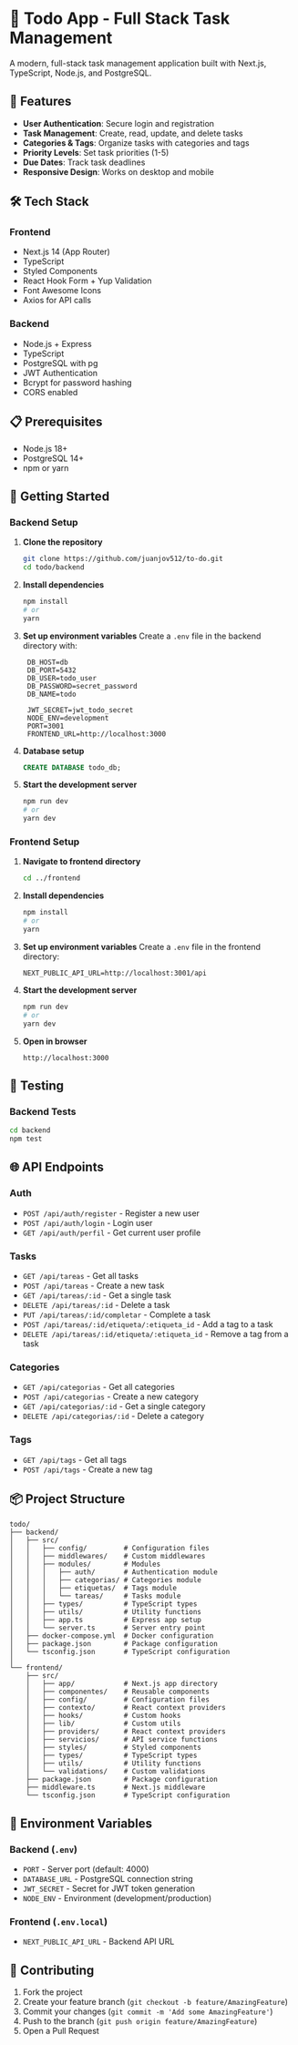 # 📝 Todo App - Full Stack Task Management

A modern, full-stack task management application built with Next.js, TypeScript, Node.js, and PostgreSQL.

## 🚀 Features

- **User Authentication**: Secure login and registration
- **Task Management**: Create, read, update, and delete tasks
- **Categories & Tags**: Organize tasks with categories and tags
- **Priority Levels**: Set task priorities (1-5)
- **Due Dates**: Track task deadlines
- **Responsive Design**: Works on desktop and mobile

## 🛠 Tech Stack

### Frontend

- Next.js 14 (App Router)
- TypeScript
- Styled Components
- React Hook Form + Yup Validation
- Font Awesome Icons
- Axios for API calls

### Backend

- Node.js + Express
- TypeScript
- PostgreSQL with pg
- JWT Authentication
- Bcrypt for password hashing
- CORS enabled

## 📋 Prerequisites

- Node.js 18+
- PostgreSQL 14+
- npm or yarn

## 🚀 Getting Started

### Backend Setup

1. **Clone the repository**

   ```bash
   git clone https://github.com/juanjov512/to-do.git
   cd todo/backend
   ```

2. **Install dependencies**

   ```bash
   npm install
   # or
   yarn
   ```

3. **Set up environment variables**
   Create a `.env` file in the backend directory with:

   ```
    DB_HOST=db
    DB_PORT=5432
    DB_USER=todo_user
    DB_PASSWORD=secret_password
    DB_NAME=todo

    JWT_SECRET=jwt_todo_secret
    NODE_ENV=development
    PORT=3001
    FRONTEND_URL=http://localhost:3000
   ```

4. **Database setup**

   ```sql
   CREATE DATABASE todo_db;
   ```

5. **Start the development server**
   ```bash
   npm run dev
   # or
   yarn dev
   ```

### Frontend Setup

1. **Navigate to frontend directory**

   ```bash
   cd ../frontend
   ```

2. **Install dependencies**

   ```bash
   npm install
   # or
   yarn
   ```

3. **Set up environment variables**
   Create a `.env` file in the frontend directory:

   ```
   NEXT_PUBLIC_API_URL=http://localhost:3001/api
   ```

4. **Start the development server**

   ```bash
   npm run dev
   # or
   yarn dev
   ```

5. **Open in browser**
   ```
   http://localhost:3000
   ```

## 🧪 Testing

### Backend Tests

```bash
cd backend
npm test
```

## 🌐 API Endpoints

### Auth

- `POST /api/auth/register` - Register a new user
- `POST /api/auth/login` - Login user
- `GET /api/auth/perfil` - Get current user profile

### Tasks

- `GET /api/tareas` - Get all tasks
- `POST /api/tareas` - Create a new task
- `GET /api/tareas/:id` - Get a single task
- `DELETE /api/tareas/:id` - Delete a task
- `PUT /api/tareas/:id/completar` - Complete a task
- `POST /api/tareas/:id/etiqueta/:etiqueta_id` - Add a tag to a task
- `DELETE /api/tareas/:id/etiqueta/:etiqueta_id` - Remove a tag from a task

### Categories

- `GET /api/categorias` - Get all categories
- `POST /api/categorias` - Create a new category
- `GET /api/categorias/:id` - Get a single category
- `DELETE /api/categorias/:id` - Delete a category

### Tags

- `GET /api/tags` - Get all tags
- `POST /api/tags` - Create a new tag

## 📦 Project Structure

```
todo/
├── backend/
│   ├── src/
│   │   ├── config/         # Configuration files
│   │   ├── middlewares/    # Custom middlewares
│   │   ├── modules/        # Modules
│   │   │   ├── auth/       # Authentication module
│   │   │   ├── categorias/ # Categories module
│   │   │   ├── etiquetas/  # Tags module
│   │   │   └── tareas/     # Tasks module
│   │   ├── types/          # TypeScript types
│   │   ├── utils/          # Utility functions
│   │   ├── app.ts          # Express app setup
│   │   └── server.ts       # Server entry point
│   ├── docker-compose.yml  # Docker configuration
│   ├── package.json        # Package configuration
│   └── tsconfig.json       # TypeScript configuration
│
└── frontend/
    ├── src/
    │   ├── app/            # Next.js app directory
    │   ├── componentes/    # Reusable components
    │   ├── config/         # Configuration files
    │   ├── contexto/       # React context providers
    │   ├── hooks/          # Custom hooks
    │   ├── lib/            # Custom utils
    │   ├── providers/      # React context providers
    │   ├── servicios/      # API service functions
    │   ├── styles/         # Styled components
    │   ├── types/          # TypeScript types
    │   ├── utils/          # Utility functions
    │   └── validations/    # Custom validations
    ├── package.json        # Package configuration
    ├── middleware.ts       # Next.js middleware
    └── tsconfig.json       # TypeScript configuration
```

## 🔧 Environment Variables

### Backend (`.env`)

- `PORT` - Server port (default: 4000)
- `DATABASE_URL` - PostgreSQL connection string
- `JWT_SECRET` - Secret for JWT token generation
- `NODE_ENV` - Environment (development/production)

### Frontend (`.env.local`)

- `NEXT_PUBLIC_API_URL` - Backend API URL

## 🤝 Contributing

1. Fork the project
2. Create your feature branch (`git checkout -b feature/AmazingFeature`)
3. Commit your changes (`git commit -m 'Add some AmazingFeature'`)
4. Push to the branch (`git push origin feature/AmazingFeature`)
5. Open a Pull Request
